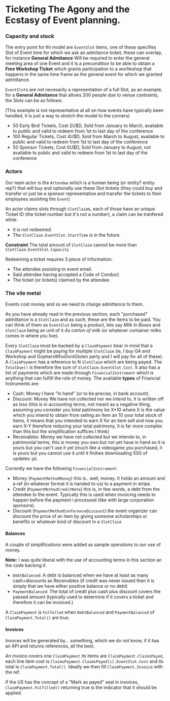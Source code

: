 # Ticketing The Agony and the Ecstasy of Event planning.

### Capacity and stock

The entry point for thi model are `EventSlot` items, one of these specifies Slot of Event time for which we ask an admitance ticket, these can overlap, for instance **General Admitance** Will be required to enter the general meeting area of one Event and it is a precondition to be able to obtain a **Free Workshop Ticket** which grants participation to a worhkshop that happens in the same time frame as the general event for which we granted admittance.

`EventSlot`s are not necesarily a representation of a full Slot, as an example, for a **General Admitance** that allows 200 people due to venue contraints, the Slots can be as follows:

(This example is not representative at all on how events have typically been handled, it is just a way to stretch the model to the corners)

 * 50 Early Bird Tickets, Cost 2U$D, Sold from January to March, available to public and valid to redeem from 1st to last day of the conference
 * 100 Regular Tickets, Cost 4U$D, Sold from March to August, available to public and valid to redeem from 1st to last day of the conference
 * 50 Sponsor Tickets, Cost 0U$D, Sold from January to August, not available to public and valid to redeem from 1st to last day of the conference

### Actors

Our main actor is the `Attendee` which is a human being (or entity? entity rep?) that will buy and optionally use these Slot tickets (they could buy and transfer or just be a sponsor representative and transfer the tickets to their employees assisting the `Event`)

An actor claims slots through `SlotClaim`s, each of those have an unique Ticket ID (the ticket number but it's not a number), a claim can be tranfered while:

 * It is not redeemed.
 * The `SlotClaim.EventSlot.StartTime` is in the future.

**Constraint** The total amount of `SlotClaim` cannot be more than `SlotClaim.EventSlot.Capacity`

Redeeming a ticket requires 3 piece of Information:
  
 * The attendee assisting to event email.
 * Said attendee having accepted a Code of Conduct.
 * The ticket (or tickets) claimed by the attendee.

### The vile metal

Events cost money and so we need to charge admittance to them.

As you have already read in the previous section, each "purchased" admittance is a `SlotClaim` and as such, these are the items to be paid. You can think of them as `EventSlot` being a product, lets say *Milk In Boxes* and `SlotClaim` being an unit of it *As carton of milk* (or whatever container milks comes in where you live).

Every `SlotClaim` must be backed by a `ClaimPayment` bear in mind that a `ClaimPayment` might be paying for multiple `SlotClaim` (ie, I buy GA and Workshop and GophersWhoDontGluten party and I will pay for all of these). A `ClaimPayment` has a reference to N `SlotClaim` which are being payed. The `TotalDue()` is therefore the sum of `SlotClaim.EventSlot.Cost`. It also has a list of payments which are made through `FinancialInstrument` which is anything that can fulfill the role of money. 
The available **types** of Financial Instruments are:
 
 * Cash: Money I have "In hand" (or to be precise, in bank account).
 * Discount: Money We have not collected nor we intend to, it is written off as loss (this is in accounting terms, not meant as a negative thing, assuming you consider you total patrimony be X*10 where X is the value which you intend to obtain from selling an Item an 10 your total stock of items, it means that you intended to earn X for an item sell and now you earn X-Y therefore reducing your total patrimony, it is far more complex than this but the simplification suffices I think)
 * Receivables: Money we have not collected but we intendo to, in patrimonial terms, this is money you own but not yet have in hand so it is yours but you can't use it yet (much like a videogame you purchased, it is yours but you cannot use it until it finihes downloading 50G of updates :p).

Currently we have the following `FinancialInstrument`:

 * Money (`PaymentMethodMoney`) this is.. well, money. It holds an amount and a ref (in whatever format it is handed to us) to a payment in stripe.
 * Credit (`PaymentMethodCreditNote`) this is, in few words, a debt from the attendee to the event. Typically this is used when invoicing needs to happen before the payment i processed (like with large corporation sponsors).
 * Discount (`PaymentMethodConferenceDiscount`) the event organizer can discount the price of an item by giving someone scholarships or benefits or whatever kind of discount in a `SlotClaim`

#### Balances

A couple of simplifications were added as sample operations to our use of money.

**Note:** I was quite liberal with the use of accounting terms in this section an the code backing it.

* `DebtBalanced`: A debt is balanced when we have at least as many cash+discounts as Receivables (if credit was never issued then it is simply that we have either positive balance or no debt)
* `PaymentBalanced`: The total of credit plus cash plus discount covers the passed amount (typically used to determine if it covers a ticket and therefore it can be invoiced.)

A `ClaimPayment` is `Fulfulled` when `DebtBalanced` and `PaymentBalanced` of `ClaimPayment.Total()` are true.

#### Invoices

Invoces will be generated by... something, which we do not know, if it has an API and returns references, all the best.

An invoice covers one `ClaimPayment` its items are `ClaimPayment.ClaimsPayed`, each line item cost is `ClaimsPayment.ClaimsPayed[i].EventSlot.Cost` and its total is `ClaimPayment.Total()`. Ideally we then fill `ClaimPayment.Invoice` with the ref.

If the US has the concept of a "Mark as payed" seal in invoices, `ClaimPayment.Fulfilled()` returning true is the indicator that it should be applied.

